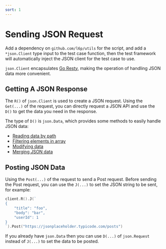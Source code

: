 ```yaml
---
sort: 1
---
```


# Sending JSON Request

Add a dependency on `github.com/l6p/utils` for the script, and add a `*json.Client` type input to the test case function, 
then the test framework will automatically inject the JSON client for the test case to use.

`json.Client` encapsulates [Go Resty](), making the operation of handling JSON data more convenient.

## Getting A JSON Response

The `R()` of `json.Client` is used to create a JSON request. Using the `Get(...)` of the request, 
you can directly request a JSON API and use the `D()` to get the data you need in the response.

The type of `D()` is `json.Data`, which provides some methods to easily handle JSON data:
- [Reading data by path]()
- [Filtering elements in array]()
- [Modifying data]()
- [Merging JSON data]()

## Posting JSON Data

Using the `Post(...)` of the request to send a Post request. Before sending the Post request, 
you can use the `J(...)` to set the JSON string to be sent, for example:

```go
client.R().J(`
{
    "title": "foo",
    "body": "bar",
    "userId": 1
}
`).Post("https://jsonplaceholder.typicode.com/posts")
```

If you already have `json.Data` then you can use `D(...)` of `json.Request` instead of `J(...)` to set the data to be posted.
